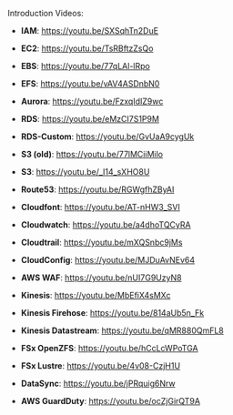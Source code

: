 Introduction Videos:
- **IAM**: https://youtu.be/SXSqhTn2DuE

- **EC2**: https://youtu.be/TsRBftzZsQo
- **EBS**: https://youtu.be/77qLAl-lRpo
- **EFS**: https://youtu.be/vAV4ASDnbN0

- **Aurora**: https://youtu.be/FzxqIdIZ9wc
- **RDS**: https://youtu.be/eMzCI7S1P9M
- **RDS-Custom**: https://youtu.be/GvUaA9cygUk

- **S3 (old)**: https://youtu.be/77lMCiiMilo
- **S3**: https://youtu.be/_I14_sXHO8U
- **Route53**: https://youtu.be/RGWgfhZByAI
- **Cloudfont**: https://youtu.be/AT-nHW3_SVI

- **Cloudwatch**: https://youtu.be/a4dhoTQCyRA
- **Cloudtrail**: https://youtu.be/mXQSnbc9jMs
- **CloudConfig**: https://youtu.be/MJDuAvNEv64

- **AWS WAF**: https://youtu.be/nUI7G9UzyN8

- **Kinesis**: https://youtu.be/MbEfiX4sMXc
- **Kinesis Firehose**: https://youtu.be/814aUb5n_Fk
- **Kinesis Datastream**: https://youtu.be/qMR880QmFL8

- **FSx OpenZFS**: https://youtu.be/hCcLcWPoTGA
- **FSx Lustre**: https://youtu.be/4v08-CzjH1U

- **DataSync**: https://youtu.be/jPRquig6Nrw
- **AWS GuardDuty**: https://youtu.be/ocZjGirQT9A
